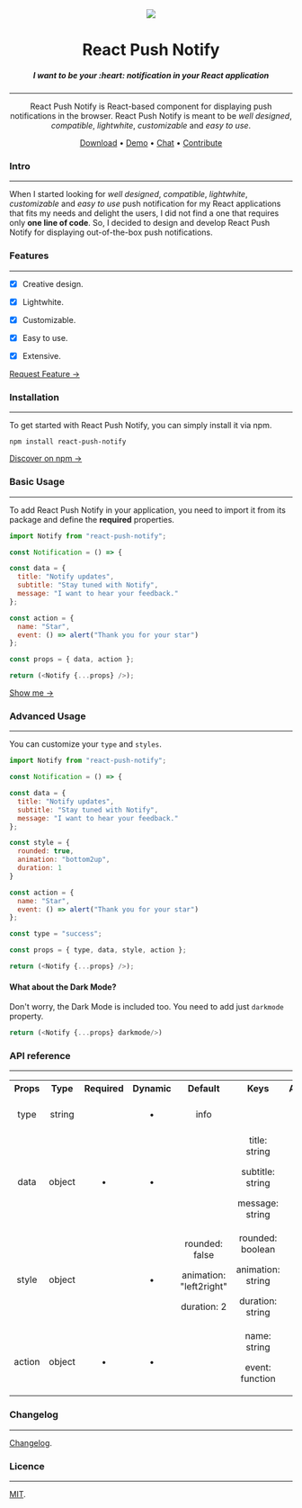 <div align="center">
  <img src="https://github.com/MenaiAla/react-push-notify/blob/master/Logo.svg"> 
  <h1>React Push Notify</h1>
  <h5>I want to be your :heart: notification in your React application</h5>

---

<span>React Push Notify is React-based component for displaying push notifications in the browser. React Push Notify is meant to be _well designed_, _compatible_, _lightwhite_, _customizable_ and _easy to use_.
</span>

[Download](https://www.npmjs.com/package/react-push-notify) • 
[Demo](https://eejv4.csb.app/) • 
[Chat](https://spectrum.chat/users/menai-ala-eddine) • 
[Contribute](https://github.com/MenaiAla/react-push-notify/pulls) 

</div>

</div>

### Intro
---

When I started looking for _well designed_, _compatible_, _lightwhite_, _customizable_ and _easy to use_ push notification for my React applications that fits my needs and delight the users, I did not find a one that requires only **one line of code**. So, I decided to design and develop React Push Notify for displaying out-of-the-box push notifications.


### Features
---

- [x] Creative design.

- [x] Lightwhite.

- [x] Customizable.

- [x] Easy to use.

- [x] Extensive.

[Request Feature →](https://github.com/MenaiAla/react-push-notify/pulls)

### Installation
---

To get started with React Push Notify, you can simply install it via npm.

```command
npm install react-push-notify
```

[Discover on npm →](https://www.npmjs.com/package/react-push-notify)

### Basic Usage
---

To add React Push Notify in your application, you need to import it from its package and define the **required** properties.

```Javascript
import Notify from "react-push-notify";

const Notification = () => {

const data = {
  title: "Notify updates",
  subtitle: "Stay tuned with Notify",
  message: "I want to hear your feedback."
};

const action = {
  name: "Star",
  event: () => alert("Thank you for your star")
};

const props = { data, action };

return (<Notify {...props} />);

```
[Show me →](https://codesandbox.io/s/q3934)


### Advanced Usage
---

You can customize your `type` and `styles`.

```Javascript
import Notify from "react-push-notify";

const Notification = () => {

const data = {
  title: "Notify updates",
  subtitle: "Stay tuned with Notify",
  message: "I want to hear your feedback."
};

const style = {
  rounded: true,
  animation: "bottom2up",
  duration: 1
}

const action = {
  name: "Star",
  event: () => alert("Thank you for your star")
};

const type = "success";

const props = { type, data, style, action };

return (<Notify {...props} />);

```

#### What about the Dark Mode?

Don't worry, the  Dark Mode is included too. You need to add just `darkmode` property.

```Javascript
return (<Notify {...props} darkmode/>)
```

### API reference
---

<table width="100%">

<tr align="center">
<th>
Props
</th>
<th>
Type
</th>
<th>
Required
</th>
<th>
Dynamic
</th>
<th>
Default
</th>
<th>
Keys
</th>
<th>
Alternatives
</th>
</tr>

<tr align="center">
<td>
type
</td>
<td>
string
</td>
<td>
</td>
<td>
•
</td>
<td>
info
</td>
<td>
</td>
<td>
success | error | warning
</td>
</tr>


<tr align="center">
<td>
data
</td>
<td>
object
</td>
<td>
 •
</td>
<td>
•
</td>
<td>
</td>
<td>
title: string

subtitle: string

message: string

</td>
<td>
</td>
</tr>


<tr align="center">
<td>
style
</td>
<td>
object
</td>
<td>
</td>
<td>
•
</td>
<td>
rounded: false

animation: "left2right"

duration: 2

</td>
<td>
rounded: boolean

animation: string

duration: string

</td>
<td>
</td>
</tr>



<tr align="center">
<td>
action
</td>
<td>
object
</td>
<td>
•
</td>
<td>
•
</td>
<td>
</td>
<td>
name: string

event: function

</td>
<td>
</td>
</tr>
</table>

### Changelog
---
[Changelog](/CHANGELOG.md).

### Licence
---
[MIT](/LICENSE).